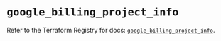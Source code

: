 # `google_billing_project_info`

Refer to the Terraform Registry for docs: [`google_billing_project_info`](https://registry.terraform.io/providers/hashicorp/google-beta/6.31.0/docs/resources/google_billing_project_info).
